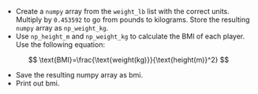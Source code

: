 + Create a `numpy` array from the `weight_lb` list with the correct units. Multiply by `0.453592` to go from pounds to kilograms. Store the resulting `numpy` array as `np_weight_kg`.
+ Use `np_height_m` and `np_weight_kg` to calculate the BMI of each player. Use the following equation:
 
$$
\text{BMI}=\frac{\text{weight(kg)}}{\text{height(m)}^2}
$$

+ Save the resulting numpy array as bmi.
+ Print out bmi.
